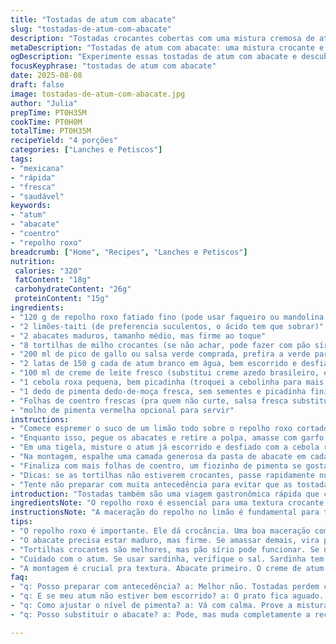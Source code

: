 ```yaml
---
title: "Tostadas de atum com abacate"
slug: "tostadas-de-atum-com-abacate"
description: "Tostadas crocantes cobertas com uma mistura cremosa de atum branco e abacate, acompanhadas de uma salada de repolho roxo levemente acidulada, cebola roxa e um toque picante. A acidez do limão realça os sabores frescos, enquanto a salsa verde dá brilho e cor. Um prato rápido, cheio de texturas e fácil de preparar, ideal para quem curte frutos do mar com um toque mexicano, porém adaptado ao paladar brasileiro com ingredientes acessíveis e um toque de coentro carioquês."
metaDescription: "Tostadas de atum com abacate: uma mistura crocante e cremosa com ingredientes acessíveis e frescos. Ideal para quem ama frutos do mar."
ogDescription: "Experimente essas tostadas de atum com abacate e descubra uma explosão de sabores e texturas. Uma receita rápida e deliciosa."
focusKeyphrase: "tostadas de atum com abacate"
date: 2025-08-08
draft: false
image: tostadas-de-atum-com-abacate.jpg
author: "Julia"
prepTime: PT0H35M
cookTime: PT0H0M
totalTime: PT0H35M
recipeYield: "4 porções"
categories: ["Lanches e Petiscos"]
tags:
- "mexicana"
- "rápida"
- "fresca"
- "saudável"
keywords:
- "atum"
- "abacate"
- "coentro"
- "repolho roxo"
breadcrumb: ["Home", "Recipes", "Lanches e Petiscos"]
nutrition: 
 calories: "320"
 fatContent: "18g"
 carbohydrateContent: "26g"
 proteinContent: "15g"
ingredients:
- "120 g de repolho roxo fatiado fino (pode usar faqueiro ou mandolina improvisada com faca afiada)"
- "2 limões-taiti (de preferencia suculentos, o ácido tem que sobrar)"
- "2 abacates maduros, tamanho médio, mas firme ao toque"
- "8 tortilhas de milho crocantes (se não achar, pode fazer com pão sírio torrado)"
- "200 ml de pico de gallo ou salsa verde comprada, prefira a verde para contraste"
- "2 latas de 150 g cada de atum branco em água, bem escorrido e desfiado"
- "100 ml de creme de leite fresco (substitui creme azedo brasileiro, entrega cremosidade e sabor neutro)"
- "1 cebola roxa pequena, bem picadinha (troquei a cebolinha para mais sabor pungente)"
- "1 dedo de pimenta dedo-de-moça fresca, sem sementes e picadinha fininha"
- "Folhas de coentro frescas (pra quem não curte, salsa fresca substitui legal)"
- "molho de pimenta vermelha opcional para servir"
instructions:
- "Comece espremer o suco de um limão todo sobre o repolho roxo cortado fininho. Tempere com sal e pimenta do reino a gosto, e deixe ele largar um pouco de água, esse processo macera e tira o amargor. Mexa de vez em quando e depois de uns 12 minutos escorra o líquido que se formou — não deixe muito molhado ou fica aguado em cima das tostadas."
- "Enquanto isso, pegue os abacates e retire a polpa, amasse com garfo junto com o suco de meio limão para não escurecer. Tempere com sal e pimenta. A textura não pode ficar pastosa demais nem muito chunky; o ponto certo é cremoso, espalha fácil sem desmanchar a tortilha."
- "Em uma tigela, misture o atum já escorrido e desfiado com a cebola roxa picada, o creme de leite fresco e a pimenta dedo-de-moça. Misture delicadamente para não deixar o creme correr, perfume por cima com folhas de coentro picadas grosseiramente."
- "Na montagem, espalhe uma camada generosa da pasta de abacate em cada tostada, sem ser no ápice da borda para não borrar as mãos. Cubra com a salsa verde ou pico de gallo caso tenha, espalhando para dar frescor. Por cima coloque o repolho roxo escorrido e depois uma boa camada da mistura de atum e creme."
- "Finaliza com mais folhas de coentro, um fiozinho de pimenta se gostar mais ardido e sirva imediatamente com os gomos dos limões restantes ao lado para quem quiser espremer."
- "Dicas: se as tortilhas não estiverem crocantes, passe rapidamente numa frigideira quente para retomar a crocância. Não exagere no creme para não deixar mole demais. Substitua o atum por sardinha em lata para versão mais econômica e sabor mais intenso, funciona bem também."
- "Tente não preparar com muita antecedência para evitar que as tostadas amoleçam, o contraste crocante/cremoso é o que move o prato."
introduction: "Tostadas também são uma viagem gastronômica rápida que conectam textura e frescor com um toque ácido e picante, um mix que sempre funciona, não importa a estação. Aqui dou um twist no clássico mexicano ao usar ingredientes fáceis de achar, ajustando especialmente a cremosidade para o público brasileiro que ama abacate, limão-taiti e coentro bem marcante. Já tentei montar essa receita usando creme azedo industrializado e não deu liga legal, por isso troquei para creme de leite fresco; dá um peso e riqueza que precisava, sem sobrecarregar o sabor do atum branco, que tem que se destacar como protagonista. A crocância da tortilla, combinada com o repolho roxo ácido e o toque picante equilibrado da pimenta dedo-de-moça resultam numa explosão de frescor e variedade de texturas que é um casamento natural para almoços rápidos ou um petisco diferente praquele jantar com os amigos."
ingredientsNote: "O repolho roxo é essencial para uma textura crocante e cor vibrante, mas pode ser substituído por repolho verde ou mesmo acelga para quem tem restrição. Os limões-taiti devem estar suculentos, já usei limão siciliano mas perde o traço brasileiro e a acidez fica mais suave demais para o prato. O abacate precisa estar maduro porém firme para não desmanchar, e é importante não amassar demais para evitar textura purê. Tortilhas crocantes compradas funcionam, mas uma torrada de pão sírio ou até um pão de centeio fininho restarão boas alternativas. No lugar do atum, sardinha em lata é opção saborosa e econômica, atenção apenas para ajustar a quantidade de sal e evitar que a mistura fique pesada. Pimenta dedo-de-moça dá um toque de calor sutil, mas se preferir você pode substituir por uma pimenta cascavel ou dedo-de-moça seca com cuidado para não perder aroma. Creme de leite fresco está longe de ser obrigatório, mas salva a textura e o sabor do prato. Sem essa gordura, o prato fica seco. Cebola roxa no lugar da cebolinha é um corte mais dramático que traz sabor e cor relevantes, mas a cebolinha também funciona se for mais sutil que você procura. Coentro é controverso; substitua por salsinha quando necessário."
instructionsNote: "A maceração do repolho no limão é fundamental para tirar o amargor e dar crocância, não pular passo nem apressar, 12 minutos é o tempo suficiente pra começar a murchar e soltar sabor, se descansar mais que isso pode ficar mole demais. Escorra muito bem o líquido para a tostada não ficar encharcada, esse detalhe garante a textura da montagem. O ponto do abacate é mais que cremoso, mas quase liso, mexa com cuidado evitando deixar pedacinhos muito grandes. Misturar o atum com o creme de leite e pimenta mantém o frescor do peixe sem secar demais, e a cebola roxa dá um amargor contrastante que funciona muito bem com a acidez do limão da salsa. A montagem acontece com cuidado para manter as tortilhas crocantes — distribuir a abacate primeiro ajuda a criar uma barreira contra a umidade da salsa e do repolho, truque essencial para não acabar com um pratão molhado e sem graça. Ajuste o calor da pimenta ao seu gosto, optei pela dedo-de-moça fresca que tem aroma e picância delicados. Quer deixar para depois? Guarde o abacate separado e monte pouco antes de servir pra não escurecer e perder a textura crocante. Se sobrar, tortilha e salada ficam ótimos separados na geladeira, só não aconselho fazer muita antecedência."
tips:
- "O repolho roxo é importante. Ele dá crocância. Uma boa maceração com limão é essencial. Não apresse esse passo. Mais ou menos 12 minutos é o ideal. A textura muda e fica crocante."
- "O abacate precisa estar maduro, mas firme. Se amassar demais, vira purê. Use garfo, não bata. A mistura deve ser cremoso, não aguado. Sal e pimenta a gosto antes de misturar tudo isso."
- "Tortilhas crocantes são melhores, mas pão sírio pode funcionar. Se não achar nada, uma torrada também salva. Passa numa frigideira quente pra resgatar a crocância, dá certo."
- "Cuidado com o atum. Se usar sardinha, verifique o sal. Sardinha tem gosto forte. Adaptação é tudo. E a cebola roxa? Ela traz um amargor interessante. Mas cebolinha também dá um toque leve de sabor."
- "A montagem é crucial pra textura. Abacate primeiro. O creme de atum depois. Essa camada é proteção contra umidade. Assim, a tostada não encharca. Fique de olho, montar na hora é essencial."
faq:
- "q: Posso preparar com antecedência? a: Melhor não. Tostadas perdem crocância. Se sobrar, guarde tudo separado. Montar antes de servir é o ideal. Assim preserva a textura."
- "q: E se meu atum não estiver bem escorrido? a: O prato fica aguado. Escorra bem, use coador. Pressione levemente. O sabor do atum deve brilhar, não ficar encoberto."
- "q: Como ajustar o nível de pimenta? a: Vá com calma. Prove a mistura. Para um sabor picante, use pimenta dedo-de-moça fresca. Outra opção é secas, mas com moderação."
- "q: Posso substituir o abacate? a: Pode, mas muda completamente a receita. O gosto fica diferente. Talvez purê de batata doce? Pode funcionar com uma textura diferente. "

---
```

